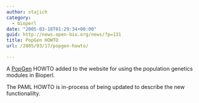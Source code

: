```yaml
---
author: stajich
category:
  - bioperl
date: "2005-03-18T01:29:34+00:00"
guid: http://news.open-bio.org/news/?p=131
title: PopGen HOWTO
url: /2005/03/17/popgen-howto/

---
```

A [PopGen](http://bioperl.org/HOWTOs/PopGen/) HOWTO added to the website for using the population genetics modules in Bioperl.

The PAML HOWTO is in-process of being updated to describe the new functionalilty.
